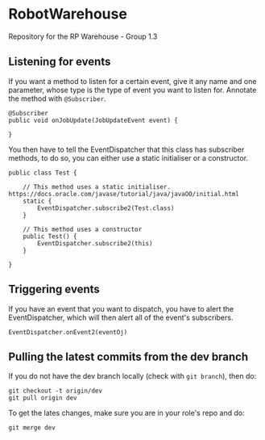 # RobotWarehouse
Repository for the RP Warehouse - Group 1.3

## Listening for events
If you want a method to listen for a certain event, give it any name and one parameter, whose type is the type of event you want to listen for. Annotate the method with `@Subscriber`.

```
@Subscriber
public void onJobUpdate(JobUpdateEvent event) {

}
```

You then have to tell the EventDispatcher that this class has subscriber methods, to do so, you can either use a static initialiser or a constructor.
```
public class Test {

    // This method uses a static initialiser. https://docs.oracle.com/javase/tutorial/java/javaOO/initial.html
    static {
        EventDispatcher.subscribe2(Test.class)
    }

    // This method uses a constructor
    public Test() {
        EventDispatcher.subscribe2(this)
    }

}
```

## Triggering events
If you have an event that you want to dispatch, you have to alert the EventDispatcher, which will then alert all of the event's subscribers.
```
EventDispatcher.onEvent2(eventOj)
```

## Pulling the latest commits from the dev branch
If you do not have the dev branch locally (check with `git branch`), then do:
```
git checkout -t origin/dev
git pull origin dev
```

To get the lates changes, make sure you are in your role's repo and do:
```
git merge dev
```

